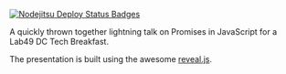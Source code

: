 [![Nodejitsu Deploy Status Badges](https://webhooks.nodejitsu.com/davidpadbury/promises-by-example.png)](http://promises-by-example.jit.si)

A quickly thrown together lightning talk on Promises in JavaScript for a Lab49 DC Tech Breakfast.

The presentation is built using the awesome <a href="http://lab.hakim.se/reveal-js">reveal.js</a>.
